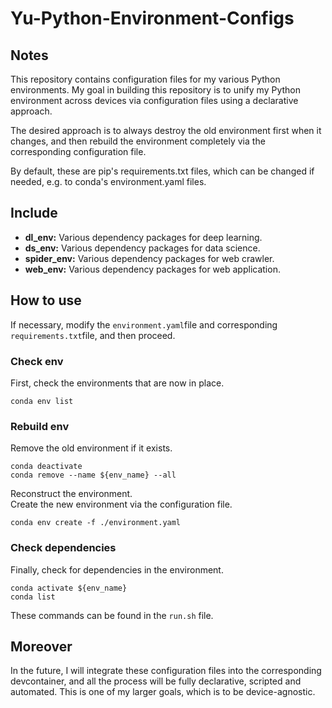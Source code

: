 # Yu-Python-Environment-Configs
 
## Notes
This repository contains configuration files for my various Python environments. 
My goal in building this repository is to unify my Python environment across devices via configuration files using a declarative approach. 

The desired approach is to always destroy the old environment first when it changes, and then rebuild the environment completely via the corresponding configuration file. 

By default, these are pip's requirements.txt files, which can be changed if needed, e.g. to conda's environment.yaml files. 


## Include
- **dl_env:** Various dependency packages for deep learning.
- **ds_env:** Various dependency packages for data science.
- **spider_env:** Various dependency packages for web crawler.
- **web_env:** Various dependency packages for web application.

## How to use
If necessary, modify the `environment.yaml`file and corresponding `requirements.txt`file, and then proceed.

### Check env
First, check the environments that are now in place.
```shell
conda env list
```

### Rebuild env
Remove the old environment if it exists.
```shell
conda deactivate
conda remove --name ${env_name} --all
```
Reconstruct the environment.  
Create the new environment via the configuration file.
```shell
conda env create -f ./environment.yaml
```

### Check dependencies
Finally, check for dependencies in the environment.
```shell
conda activate ${env_name}
conda list
```

These commands can be found in the `run.sh` file. 

## Moreover
In the future, I will integrate these configuration files into the corresponding devcontainer, and all the process will be fully declarative, scripted and automated. This is one of my larger goals, which is to be device-agnostic.
